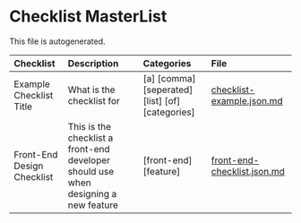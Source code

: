 # Checklist MasterList

This file is autogenerated.

| Checklist | Description | Categories | File |
| :--- | :--------- | :--------| :--------|
| Example Checklist Title | What is the checklist for | [a] [comma] [seperated] [list] [of] [categories]  | [checklist-example.json.md](./checklist-example.json.md) |
| Front-End Design Checklist | This is the checklist a front-end developer should use when designing a new feature | [front-end] [feature]  | [front-end-checklist.json.md](./front-end-checklist.json.md) |

